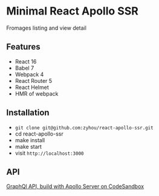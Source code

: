 # Minimal React Apollo SSR

Fromages listing and view detail

## Features

* React 16
* Babel 7
* Webpack 4
* React Router 5
* React Helmet
* HMR of webpack

## Installation

* `git clone git@github.com:zyhou/react-apollo-ssr.git`
* cd react-apollo-ssr
* make install
* make start
* visit `http://localhost:3000`

## API

[GraphQl API, build with Apollo Server on CodeSandbox](https://codesandbox.io/s/fromage-graphql-api-ku0n6)
